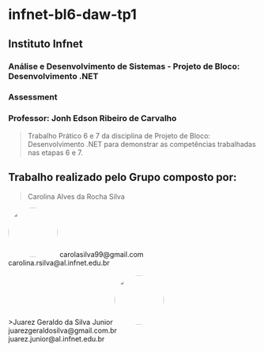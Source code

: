 <h1> infnet-bl6-daw-tp1</h1>
<h2> Instituto Infnet </h2>
<h3> Análise e Desenvolvimento de Sistemas - Projeto de Bloco: Desenvolvimento .NET</h3>
<h3> Assessment</h3>
<h3> Professor: Jonh Edson Ribeiro de Carvalho</h3>

>Trabalho Prático 6 e 7 da disciplina de Projeto de Bloco: Desenvolvimento .NET para demonstrar as competências trabalhadas nas etapas 6 e 7.

## Trabalho realizado pelo Grupo composto por:
>Carolina Alves da Rocha Silva 
<img style="border-radius: 50%;" src="https://avatars.githubusercontent.com/u/52006892?v=4" width="100px;"/>
carolasilva99@gmail.com <br>
carolina.rsilva@al.infnet.edu.br
<br><br>
>Juarez Geraldo da Silva Junior
<img style="border-radius: 50%;" src="https://avatars.githubusercontent.com/u/59578227?v=4" width="100px;"/>
juarezgeraldosilva@gmail.com.br <br>
juarez.junior@al.infnet.edu.br
